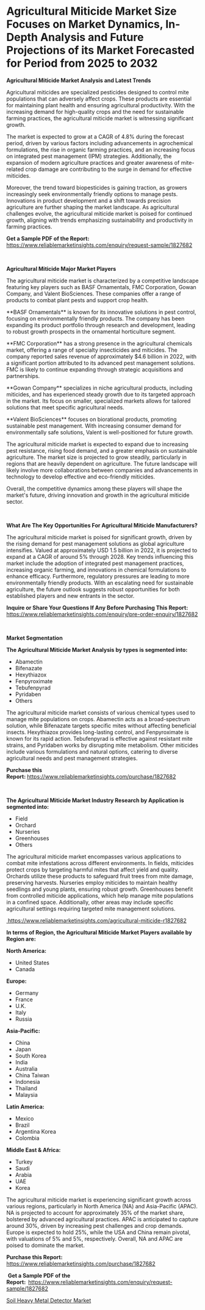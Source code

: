 <p><h1>Agricultural Miticide Market Size Focuses on Market Dynamics, In-Depth Analysis and Future Projections of its Market Forecasted for Period from 2025 to 2032</h1></p><p><strong>Agricultural Miticide Market Analysis and Latest Trends</strong></p>
<p><p>Agricultural miticides are specialized pesticides designed to control mite populations that can adversely affect crops. These products are essential for maintaining plant health and ensuring agricultural productivity. With the increasing demand for high-quality crops and the need for sustainable farming practices, the agricultural miticide market is witnessing significant growth. </p><p>The market is expected to grow at a CAGR of 4.8% during the forecast period, driven by various factors including advancements in agrochemical formulations, the rise in organic farming practices, and an increasing focus on integrated pest management (IPM) strategies. Additionally, the expansion of modern agriculture practices and greater awareness of mite-related crop damage are contributing to the surge in demand for effective miticides. </p><p>Moreover, the trend toward biopesticides is gaining traction, as growers increasingly seek environmentally friendly options to manage pests. Innovations in product development and a shift towards precision agriculture are further shaping the market landscape. As agricultural challenges evolve, the agricultural miticide market is poised for continued growth, aligning with trends emphasizing sustainability and productivity in farming practices.</p></p>
<p><strong>Get a Sample PDF of the Report:&nbsp;</strong> <a href="https://www.reliablemarketinsights.com/enquiry/request-sample/1827682?utm_campaign=3044&utm_medium=2&utm_source=Github&utm_content=ia&utm_term=30032025&utm_id=agricultural-miticide">https://www.reliablemarketinsights.com/enquiry/request-sample/1827682</a></p>
<p>&nbsp;</p>
<p><strong>Agricultural Miticide Major Market Players</strong></p>
<p><p>The agricultural miticide market is characterized by a competitive landscape featuring key players such as BASF Ornamentals, FMC Corporation, Gowan Company, and Valent BioSciences. These companies offer a range of products to combat plant pests and support crop health.</p><p>**BASF Ornamentals** is known for its innovative solutions in pest control, focusing on environmentally friendly products. The company has been expanding its product portfolio through research and development, leading to robust growth prospects in the ornamental horticulture segment.</p><p>**FMC Corporation** has a strong presence in the agricultural chemicals market, offering a range of specialty insecticides and miticides. The company reported sales revenue of approximately $4.6 billion in 2022, with a significant portion attributed to its advanced pest management solutions. FMC is likely to continue expanding through strategic acquisitions and partnerships.</p><p>**Gowan Company** specializes in niche agricultural products, including miticides, and has experienced steady growth due to its targeted approach in the market. Its focus on smaller, specialized markets allows for tailored solutions that meet specific agricultural needs.</p><p>**Valent BioSciences** focuses on biorational products, promoting sustainable pest management. With increasing consumer demand for environmentally safe solutions, Valent is well-positioned for future growth.</p><p>The agricultural miticide market is expected to expand due to increasing pest resistance, rising food demand, and a greater emphasis on sustainable agriculture. The market size is projected to grow steadily, particularly in regions that are heavily dependent on agriculture. The future landscape will likely involve more collaborations between companies and advancements in technology to develop effective and eco-friendly miticides.</p><p>Overall, the competitive dynamics among these players will shape the market's future, driving innovation and growth in the agricultural miticide sector.</p></p>
<p>&nbsp;</p>
<p><strong>What Are The Key Opportunities For Agricultural Miticide Manufacturers?</strong></p>
<p><p>The agricultural miticide market is poised for significant growth, driven by the rising demand for pest management solutions as global agriculture intensifies. Valued at approximately USD 1.5 billion in 2022, it is projected to expand at a CAGR of around 5% through 2028. Key trends influencing this market include the adoption of integrated pest management practices, increasing organic farming, and innovations in chemical formulations to enhance efficacy. Furthermore, regulatory pressures are leading to more environmentally friendly products. With an escalating need for sustainable agriculture, the future outlook suggests robust opportunities for both established players and new entrants in the sector.</p></p>
<p><strong>Inquire or Share Your Questions If Any Before Purchasing This Report:</strong> <a href="https://www.reliablemarketinsights.com/enquiry/pre-order-enquiry/1827682?utm_campaign=3044&utm_medium=2&utm_source=Github&utm_content=ia&utm_term=30032025&utm_id=agricultural-miticide">https://www.reliablemarketinsights.com/enquiry/pre-order-enquiry/1827682</a></p>
<p>&nbsp;</p>
<p><strong>Market Segmentation</strong></p>
<p><strong>The Agricultural Miticide Market Analysis by types is segmented into:</strong></p>
<p><ul><li>Abamectin</li><li>Bifenazate</li><li>Hexythiazox</li><li>Fenpyroximate</li><li>Tebufenpyrad</li><li>Pyridaben</li><li>Others</li></ul></p>
<p><p>The agricultural miticide market consists of various chemical types used to manage mite populations on crops. Abamectin acts as a broad-spectrum solution, while Bifenazate targets specific mites without affecting beneficial insects. Hexythiazox provides long-lasting control, and Fenpyroximate is known for its rapid action. Tebufenpyrad is effective against resistant mite strains, and Pyridaben works by disrupting mite metabolism. Other miticides include various formulations and natural options, catering to diverse agricultural needs and pest management strategies.</p></p>
<p><strong>Purchase this Report:&nbsp;</strong><a href="https://www.reliablemarketinsights.com/purchase/1827682?utm_campaign=3044&utm_medium=2&utm_source=Github&utm_content=ia&utm_term=30032025&utm_id=agricultural-miticide">https://www.reliablemarketinsights.com/purchase/1827682</a></p>
<p>&nbsp;</p>
<p><strong>The Agricultural Miticide Market Industry Research by Application is segmented into:</strong></p>
<p><ul><li>Field</li><li>Orchard</li><li>Nurseries</li><li>Greenhouses</li><li>Others</li></ul></p>
<p><p>The agricultural miticide market encompasses various applications to combat mite infestations across different environments. In fields, miticides protect crops by targeting harmful mites that affect yield and quality. Orchards utilize these products to safeguard fruit trees from mite damage, preserving harvests. Nurseries employ miticides to maintain healthy seedlings and young plants, ensuring robust growth. Greenhouses benefit from controlled miticide applications, which help manage mite populations in a confined space. Additionally, other areas may include specific agricultural settings requiring targeted mite management solutions.</p></p>
<p><a href="https://www.reliablemarketinsights.com/agricultural-miticide-r1827682?utm_campaign=3044&utm_medium=2&utm_source=Github&utm_content=ia&utm_term=30032025&utm_id=agricultural-miticide">&nbsp;https://www.reliablemarketinsights.com/agricultural-miticide-r1827682</a></p>
<p><strong>In terms of Region, the Agricultural Miticide Market Players available by Region are:</strong></p>
<p>
    <p> <strong> North America: </strong>
        <ul>
            <li>United States</li>
            <li>Canada</li>
        </ul>
        </p> 
    <p> <strong> Europe: </strong>
        <ul>
            <li>Germany</li>
            <li>France</li>
            <li>U.K.</li>
            <li>Italy</li>
            <li>Russia</li>
        </ul>
        </p> 
    <p> <strong> Asia-Pacific: </strong>
        <ul>
            <li>China</li>
            <li>Japan</li>
            <li>South Korea</li>
            <li>India</li>
            <li>Australia</li>
            <li>China Taiwan</li>
            <li>Indonesia</li>
            <li>Thailand</li>
            <li>Malaysia</li>
        </ul>
        </p> 
    <p> <strong> Latin America: </strong>
        <ul>
            <li>Mexico</li>
            <li>Brazil</li>
            <li>Argentina Korea</li>
            <li>Colombia</li>
        </ul>
        </p> 
    <p> <strong> Middle East & Africa: </strong>
        <ul>
            <li>Turkey</li>
            <li>Saudi</li>
            <li>Arabia</li>
            <li>UAE</li>
            <li>Korea</li>
        </ul>
    </p>
    </p>
<p><p>The agricultural miticide market is experiencing significant growth across various regions, particularly in North America (NA) and Asia-Pacific (APAC). NA is projected to account for approximately 35% of the market share, bolstered by advanced agricultural practices. APAC is anticipated to capture around 30%, driven by increasing pest challenges and crop demands. Europe is expected to hold 25%, while the USA and China remain pivotal, with valuations of 5% and 5%, respectively. Overall, NA and APAC are poised to dominate the market.</p></p>
<p><strong>Purchase this Report: </strong><a href="https://www.reliablemarketinsights.com/purchase/1827682?utm_campaign=3044&utm_medium=2&utm_source=Github&utm_content=ia&utm_term=30032025&utm_id=agricultural-miticide">https://www.reliablemarketinsights.com/purchase/1827682</a></p>
<p>&nbsp;<strong>Get a Sample PDF of the Report:&nbsp;&nbsp;</strong><a href="https://www.reliablemarketinsights.com/enquiry/request-sample/1827682?utm_campaign=3044&utm_medium=2&utm_source=Github&utm_content=ia&utm_term=30032025&utm_id=agricultural-miticide">https://www.reliablemarketinsights.com/enquiry/request-sample/1827682</a></p>
<p><strong></strong></p>
<p><p><a href="https://github.com/kaqiewan/Market-Research-Report-List-1/blob/main/soil-heavy-metal-detector-market.md?utm_campaign=3044&utm_medium=2&utm_source=Github&utm_content=ia&utm_term=30032025&utm_id=agricultural-miticide">Soil Heavy Metal Detector Market</a></p></p>